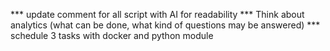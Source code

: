 


*** update comment for all script with AI for readability
*** Think about analytics (what can be done, what kind of questions may be answered)
*** schedule 3 tasks with docker and python module 





